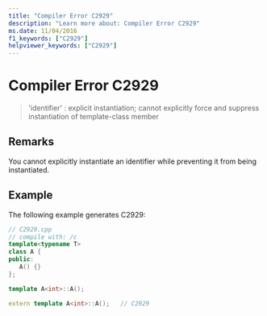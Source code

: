 ```yaml
---
title: "Compiler Error C2929"
description: "Learn more about: Compiler Error C2929"
ms.date: 11/04/2016
f1_keywords: ["C2929"]
helpviewer_keywords: ["C2929"]
---
```

# Compiler Error C2929

> 'identifier' : explicit instantiation; cannot explicitly force and suppress instantiation of template-class member

## Remarks

You cannot explicitly instantiate an identifier while preventing it from being instantiated.

## Example

The following example generates C2929:

```cpp
// C2929.cpp
// compile with: /c
template<typename T>
class A {
public:
   A() {}
};

template A<int>::A();

extern template A<int>::A();   // C2929
```
